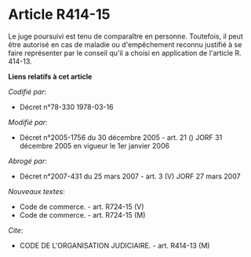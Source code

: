 # Article R414-15

Le juge poursuivi est tenu de comparaître en personne. Toutefois, il peut être autorisé en cas de maladie ou d'empêchement
reconnu justifié à se faire représenter par le conseil qu'il a choisi en application de l'article R. 414-13.

**Liens relatifs à cet article**

_Codifié par_:

  - Décret n°78-330 1978-03-16

_Modifié par_:

  - Décret n°2005-1756 du 30 décembre 2005 - art. 21 () JORF 31 décembre 2005 en vigueur le 1er janvier 2006

_Abrogé par_:

  - Décret n°2007-431 du 25 mars 2007 - art. 3 (V) JORF 27 mars 2007

_Nouveaux textes_:

  - Code de commerce. - art. R724-15 (V)
  - Code de commerce. - art. R724-15 (M)

_Cite_:

  - CODE DE L'ORGANISATION JUDICIAIRE. - art. R414-13 (M)

